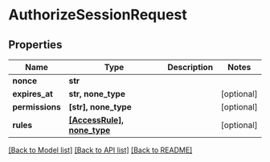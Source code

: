 # AuthorizeSessionRequest


## Properties
Name | Type | Description | Notes
------------ | ------------- | ------------- | -------------
**nonce** | **str** |  | 
**expires_at** | **str, none_type** |  | [optional] 
**permissions** | **[str], none_type** |  | [optional] 
**rules** | [**[AccessRule], none_type**](AccessRule.md) |  | [optional] 

[[Back to Model list]](../README.md#documentation-for-models) [[Back to API list]](../README.md#documentation-for-api-endpoints) [[Back to README]](../README.md)


